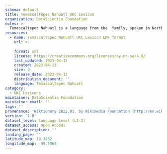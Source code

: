 ```yaml
---
schema: default
title: Temascaltepec Nahuatl UKC Lexicon
organization: DataScientia Foundation
notes: >-
  Temascaltepec Nahuatl is a language from the  family, spoken in North America. The UKC Lexicon of Temascaltepec Nahuatl is represented as a lexico-semantic network. It consists of words, word senses, synsets, as well as sense-level and synset-level relationships.
resources:
  - name: Temascaltepec Nahuatl UKC Lexicon LMF format
    url: >-
      
    format: xml
    license: https://creativecommons.org/licenses/by-nc-sa/4.0/
    last_updated: 2023-04-13
    created: 2023-04-13
    size: 0
    release_date: 2023-04-13
    distribution_document: ''
    language: Temascaltepec Nahuatl
category:
  - UKC Lexicons
maintainer: DataScientia Foundation
maintainer_email: ''
tags: ''
provenance: 'Wiktionary 2022.01. by Wikimedia Foundation (http://en.wiktionary.org); Princeton WordNet 2.1 by Princeton University (https://wordnet.princeton.edu)'
version: '1.0'
dataset_level: Language Level (L1-2)
dataset_access: Open Access
dataset_description: ''
landing_page: ''
latitude_map: 19.3282
longitude_map: -99.7968
---
```

